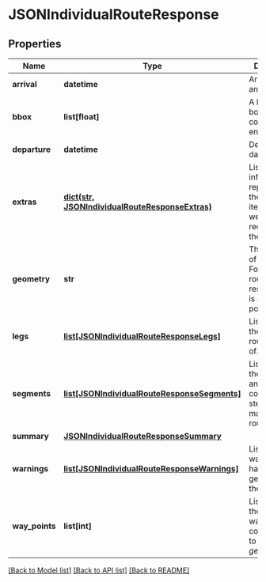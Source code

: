 # JSONIndividualRouteResponse

## Properties
Name | Type | Description | Notes
------------ | ------------- | ------------- | -------------
**arrival** | **datetime** | Arrival date and time | [optional] 
**bbox** | **list[float]** | A bounding box which contains the entire route | [optional] 
**departure** | **datetime** | Departure date and time | [optional] 
**extras** | [**dict(str, JSONIndividualRouteResponseExtras)**](JSONIndividualRouteResponseExtras.md) | List of extra info objects representing the extra info items that were requested for the route. | [optional] 
**geometry** | **str** | The geometry of the route. For JSON route responses this is an encoded polyline. | [optional] 
**legs** | [**list[JSONIndividualRouteResponseLegs]**](JSONIndividualRouteResponseLegs.md) | List containing the legs the route consists of. | [optional] 
**segments** | [**list[JSONIndividualRouteResponseSegments]**](JSONIndividualRouteResponseSegments.md) | List containing the segments and its corresponding steps which make up the route. | [optional] 
**summary** | [**JSONIndividualRouteResponseSummary**](JSONIndividualRouteResponseSummary.md) |  | [optional] 
**warnings** | [**list[JSONIndividualRouteResponseWarnings]**](JSONIndividualRouteResponseWarnings.md) | List of warnings that have been generated for the route | [optional] 
**way_points** | **list[int]** | List containing the indices of way points corresponding to the *geometry*. | [optional] 

[[Back to Model list]](../README.md#documentation_for_models) [[Back to API list]](../README.md#documentation_for_api_endpoints) [[Back to README]](../README.md)

